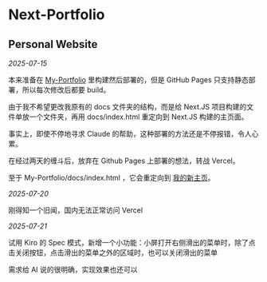 # Next-Portfolio

## Personal Website

*2025-07-15*  

本来准备在 [My-Portfolio](https://github.com/mdfcsC/My-Portfolio) 里构建然后部署的，但是 GitHub Pages 只支持静态部署，所以每次修改后都要 build。

由于我不希望更改我原有的 docs 文件夹的结构，而是给 Next.JS 项目构建的文件单放一个文件夹，再用 docs/index.html 重定向到 Next.JS 构建的主页面。

事实上，即使不停地寻求 Claude 的帮助，这种部署的方法还是不停报错，令人心累。

在经过两天的缠斗后，放弃在 Github Pages 上部署的想法，转战 Vercel。

至于 My-Portfolio/docs/index.html ，它会重定向到 [我的新主页](https://mdfcsc-next-portfolio.vercel.app/)。

*2025-07-20*  

刚得知一个旧闻，国内无法正常访问 Vercel  

*2025-07-21*  

试用 Kiro 的 Spec 模式，新增一个小功能：小屏打开右侧滑出的菜单时，除了点击关闭按钮，点击滑出的菜单之外的区域时，也可以关闭滑出的菜单  

需求给 AI 说的很明确，实现效果也还可以  
